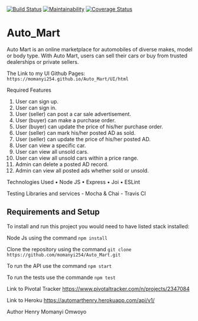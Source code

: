 [![Build Status](https://travis-ci.org/momanyi254/Auto_Mart.svg?branch=ch-fix-tests)](https://travis-ci.org/momanyi254/Auto_Mart)
[![Maintainability](https://api.codeclimate.com/v1/badges/828a38fdf66bda3fe0fe/maintainability)](https://codeclimate.com/github/momanyi254/Auto_Mart/maintainability)
[![Coverage Status](https://coveralls.io/repos/github/momanyi254/Auto_Mart/badge.svg?branch=ft-update-api)](https://coveralls.io/github/momanyi254/Auto_Mart?branch=develop_api)
# Auto_Mart
Auto Mart is an online marketplace for automobiles of diverse makes, model or body type. With Auto Mart, users can sell their cars or buy from trusted dealerships or private sellers.

The Link to my UI Github Pages:  `https://momanyi254.github.io/Auto_Mart/UI/html`

Required Features

1. User can sign up.
2. User can sign in.
3. User (seller) can post a car sale advertisement.
4. User (buyer) can make a purchase order.
5. User (buyer) can update the price of his/her purchase order.
6. User (seller) can mark his/her posted AD as sold.
7. User (seller) can update the price of his/her posted AD.
8. User can view a specific car.
9. User can view all unsold cars.
10. User can view all unsold cars within a price range.
11. Admin can delete a posted AD record.
12. Admin can view all posted ads whether sold or unsold.


Technologies Used
•	Node JS
•	Express
•	Joi
•	ESLint

Testing Libraries and services
    - Mocha & Chai
    - Travis CI

## Requirements and Setup

To install and run this project you would need to have listed stack installed:

Node Js using the command `npm install`

Clone the repository using the command `git clone https://github.com/momanyi254/Auto_Mart.git`

To run the API use the command `npm start`

To run the tests use the commande `npm test`

Link to Pivotal Tracker https://www.pivotaltracker.com/n/projects/2347084

Link to Heroku https://automarthenry.herokuapp.com/api/v1/

Author
Henry Momanyi Omwoyo


